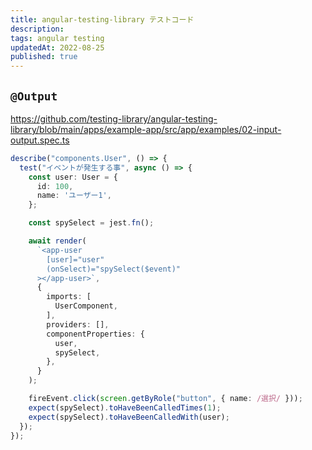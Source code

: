```yaml
---
title: angular-testing-library テストコード
description: 
tags: angular testing
updatedAt: 2022-08-25
published: true
---
```


## `@Output`

https://github.com/testing-library/angular-testing-library/blob/main/apps/example-app/src/app/examples/02-input-output.spec.ts

```ts
describe("components.User", () => {
  test("イベントが発生する事", async () => {
    const user: User = {
      id: 100,
      name: 'ユーザー1',
    };

    const spySelect = jest.fn();

    await render(
      `<app-user 
        [user]="user" 
        (onSelect)="spySelect($event)"
      ></app-user>`,
      {
        imports: [
          UserComponent,
        ],
        providers: [],
        componentProperties: {
          user,
          spySelect,
        },
      }
    );

    fireEvent.click(screen.getByRole("button", { name: /選択/ }));
    expect(spySelect).toHaveBeenCalledTimes(1);
    expect(spySelect).toHaveBeenCalledWith(user);
  });
});

```
